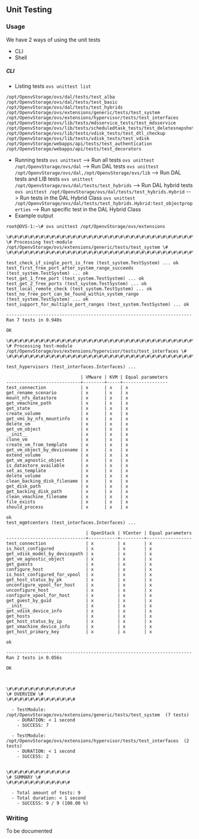 ## Unit Testing

### Usage
We have 2 ways of using the unit tests
* CLI
* Shell

##### CLI
* Listing tests
```ovs unittest list```
```
/opt/OpenvStorage/ovs/dal/tests/test_alba
/opt/OpenvStorage/ovs/dal/tests/test_basic
/opt/OpenvStorage/ovs/dal/tests/test_hybrids
/opt/OpenvStorage/ovs/extensions/generic/tests/test_system
/opt/OpenvStorage/ovs/extensions/hypervisor/tests/test_interfaces
/opt/OpenvStorage/ovs/lib/tests/mdsservice_tests/test_mdsservice
/opt/OpenvStorage/ovs/lib/tests/scheduledtask_tests/test_deletesnapshots
/opt/OpenvStorage/ovs/lib/tests/vdisk_tests/test_dtl_checkup
/opt/OpenvStorage/ovs/lib/tests/vdisk_tests/test_vdisk
/opt/OpenvStorage/webapps/api/tests/test_authentication
/opt/OpenvStorage/webapps/api/tests/test_decorators
```
* Running tests
```ovs unittest``` --> Run all tests
```ovs unittest /opt/OpenvStorage/ovs/dal``` --> Run DAL tests
```ovs unittest /opt/OpenvStorage/ovs/dal,/opt/OpenvStorage/ovs/lib``` --> Run DAL tests and LIB tests
```ovs unittest /opt/OpenvStorage/ovs/dal/tests/test_hybrids``` --> Run DAL hybrid tests
```ovs unittest /opt/OpenvStorage/ovs/dal/tests/test_hybrids.Hybrid``` --> Run tests in the DAL Hybrid Class
```ovs unittest /opt/OpenvStorage/ovs/dal/tests/test_hybrids.Hybrid:test_objectproperties``` --> Run specific test in the DAL Hybrid Class
* Example output
```
root@OVS-1:~\# ovs unittest /opt/OpenvStorage/ovs/extensions

\#\#\#\#\#\#\#\#\#\#\#\#\#\#\#\#\#\#\#\#\#\#\#\#\#\#\#\#\#\#\#\#\#\#\#\#\#\#\#\#\#\#\#\#\#\#\#\#\#\#\#\#\#\#\#\#\#\#\#\#\#\#\#\#\#\#\#\#\#\#\#
\# Processing test-module /opt/OpenvStorage/ovs/extensions/generic/tests/test_system \#
\#\#\#\#\#\#\#\#\#\#\#\#\#\#\#\#\#\#\#\#\#\#\#\#\#\#\#\#\#\#\#\#\#\#\#\#\#\#\#\#\#\#\#\#\#\#\#\#\#\#\#\#\#\#\#\#\#\#\#\#\#\#\#\#\#\#\#\#\#\#\#

test_check_if_single_port_is_free (test_system.TestSystem) ... ok
test_first_free_port_after_system_range_succeeds (test_system.TestSystem) ... ok
test_get_1_free_port (test_system.TestSystem) ... ok
test_get_2_free_ports (test_system.TestSystem) ... ok
test_local_remote_check (test_system.TestSystem) ... ok
test_no_free_port_can_be_found_within_system_range (test_system.TestSystem) ... ok
test_support_for_multiple_port_ranges (test_system.TestSystem) ... ok

----------------------------------------------------------------------
Ran 7 tests in 0.940s

OK

\#\#\#\#\#\#\#\#\#\#\#\#\#\#\#\#\#\#\#\#\#\#\#\#\#\#\#\#\#\#\#\#\#\#\#\#\#\#\#\#\#\#\#\#\#\#\#\#\#\#\#\#\#\#\#\#\#\#\#\#\#\#\#\#\#\#\#\#\#\#\#\#\#\#\#
\# Processing test-module /opt/OpenvStorage/ovs/extensions/hypervisor/tests/test_interfaces \#
\#\#\#\#\#\#\#\#\#\#\#\#\#\#\#\#\#\#\#\#\#\#\#\#\#\#\#\#\#\#\#\#\#\#\#\#\#\#\#\#\#\#\#\#\#\#\#\#\#\#\#\#\#\#\#\#\#\#\#\#\#\#\#\#\#\#\#\#\#\#\#\#\#\#\#

test_hypervisors (test_interfaces.Interfaces) ...

                            | VMware | KVM | Equal parameters
----------------------------+--------+-----+-----------------
test_connection             | x      | x   | x
get_rename_scenario         | x      | x   | x
mount_nfs_datastore         | x      | x   | x
get_vmachine_path           | x      | x   | x
get_state                   | x      | x   | x
create_volume               | x      | x   | x
get_vms_by_nfs_mountinfo    | x      | x   | x
delete_vm                   | x      | x   | x
get_vm_object               | x      | x   | x
__init__                    | x      | x   | x
clone_vm                    | x      | x   | x
create_vm_from_template     | x      | x   | x
get_vm_object_by_devicename | x      | x   | x
extend_volume               | x      | x   | x
get_vm_agnostic_object      | x      | x   | x
is_datastore_available      | x      | x   | x
set_as_template             | x      | x   | x
delete_volume               | x      | x   | x
clean_backing_disk_filename | x      | x   | x
get_disk_path               | x      | x   | x
get_backing_disk_path       | x      | x   | x
clean_vmachine_filename     | x      | x   | x
file_exists                 | x      | x   | x
should_process              | x      | x   | x

ok
test_mgmtcenters (test_interfaces.Interfaces) ...

                              | OpenStack | VCenter | Equal parameters
------------------------------+-----------+---------+-----------------
test_connection               | x         | x       | x
is_host_configured            | x         | x       | x
get_vdisk_model_by_devicepath | x         | x       | x
get_vm_agnostic_object        | x         | x       | x
get_guests                    | x         | x       | x
configure_host                | x         | x       | x
is_host_configured_for_vpool  | x         | x       | x
get_host_status_by_pk         | x         | x       | x
unconfigure_vpool_for_host    | x         | x       | x
unconfigure_host              | x         | x       | x
configure_vpool_for_host      | x         | x       | x
get_guest_by_guid             | x         | x       | x
__init__                      | x         | x       | x
get_vdisk_device_info         | x         | x       | x
get_hosts                     | x         | x       | x
get_host_status_by_ip         | x         | x       | x
get_vmachine_device_info      | x         | x       | x
get_host_primary_key          | x         | x       | x

ok

----------------------------------------------------------------------
Ran 2 tests in 0.056s

OK



\#\#\#\#\#\#\#\#\#\#\#\#\#
\# OVERVIEW \#
\#\#\#\#\#\#\#\#\#\#\#\#\#

  - TestModule: /opt/OpenvStorage/ovs/extensions/generic/tests/test_system  (7 tests)
    - DURATION: < 1 second
    - SUCCESS: 7

  - TestModule: /opt/OpenvStorage/ovs/extensions/hypervisor/tests/test_interfaces  (2 tests)
    - DURATION: < 1 second
    - SUCCESS: 2


\#\#\#\#\#\#\#\#\#\#\#\#
\# SUMMARY \#
\#\#\#\#\#\#\#\#\#\#\#\#

  - Total amount of tests: 9
  - Total duration: < 1 second
    - SUCCESS: 9 / 9 (100.00 %)
```

### Writing

To be documented
